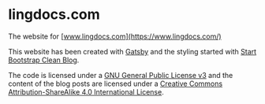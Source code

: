 # lingdocs.com

The website for [www.lingdocs.com](https://www.lingdocs.com/)

This website has been created with [Gatsby](https://www.gatsbyjs.com/) and the styling started with [Start Bootstrap Clean Blog](https://startbootstrap.com/themes/clean-blog/).

The code is licensed under a [GNU General Public License v3](https://www.gnu.org/licenses/gpl-3.0.en.html) and the content of the blog posts are licensed under a [ Creative Commons Attribution-ShareAlike 4.0 International License](https://creativecommons.org/licenses/by-sa/4.0/).
